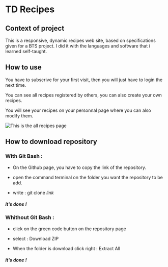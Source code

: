 # TD Recipes

## Context of project

This is a responsive, dynamic recipes web site, based on specifications given for a BTS project.
I did it with the languages and software that i learned self-taught.

## How to use 

You have to subscrive for your first visit, then you will just have to login the next time.

You can see all recipes registered by others, you can also create your own recipes.

You will see your recipes on your personnal page where you can also modify them.

![This is the all recipes page](https://github.com/clara-lancelle/TD_Recipes/blob/main/README_img/screen.png)


## How to download repository

### With Git Bash :

* On the Github page, you have to copy the link of the repository.

* open the command terminal on the folder you want the repository to be add.

* write : git clone *link*

##### it's done !

### Whithout Git Bash : 

* click on the green code button on the repository page

* select : Download ZIP 

* When the folder is download click right : Extract All 

##### it's done !


